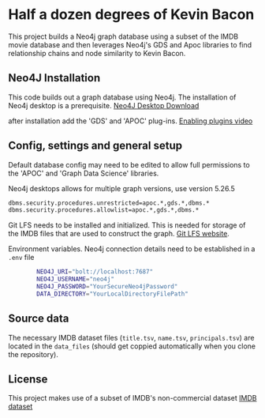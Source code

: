 # Half a dozen degrees of Kevin Bacon

This project builds a Neo4j graph database using a subset of the IMDB movie database and then leverages Neo4j's GDS and Apoc libraries to find relationship chains and node similarity to Kevin Bacon.

## Neo4J Installation

This code builds out a graph database using Neo4j.  The installation of Neo4j desktop is a prerequisite. [Neo4J Desktop Download](https://neo4j.com/product/developer-tools/)

after installation add the 'GDS' and 'APOC' plug-ins. [Enabling plugins video](https://www.youtube.com/watch?v=b1Yr2nHNS4M)


## Config, settings and general setup
Default database config may need to be edited to allow full permissions to the 'APOC' and 'Graph Data Science' libraries.

Neo4j desktops allows for multiple graph versions, use version 5.26.5

```bash
dbms.security.procedures.unrestricted=apoc.*,gds.*,dbms.*
dbms.security.procedures.allowlist=apoc.*,gds.*,dbms.*
```

Git LFS needs to be installed and initialized.  This is needed for storage of the IMDB files that are used to construct the graph. [Git LFS website](https://git-lfs.com/).

Environment variables.  Neo4j connection details need to be established in a `.env` file

```bash
        NEO4J_URI="bolt://localhost:7687"
        NEO4J_USERNAME="neo4j"
        NEO4J_PASSWORD="YourSecureNeo4jPassword"
        DATA_DIRECTORY="YourLocalDirectoryFilePath"
```

## Source data
The necessary IMDB dataset files (`title.tsv`, `name.tsv`, `principals.tsv`) are located in the `data_files` (should get coppied automatically when you clone the repository).


## License
This project makes use of a subset of IMDB's non-commercial dataset
[IMDB dataset](https://developer.imdb.com/non-commercial-datasets/)



